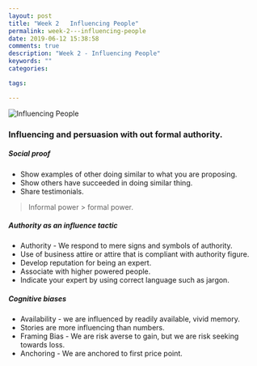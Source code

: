 ```yaml
---
layout: post
title: "Week 2   Influencing People"
permalink: week-2---influencing-people
date: 2019-06-12 15:38:58
comments: true
description: "Week 2 - Influencing People"
keywords: ""
categories:

tags:

---
```

![Influencing People](/images/influencing-people.png)

### <span>Influencing and persuasion with out formal authority.</span>

##### Social proof
* Show examples of other doing similar to what you are proposing.
* Show others have succeeded in doing similar thing.
* Share testimonials.

> Informal power > formal power.

##### Authority as an influence tactic
* Authority - We respond to mere signs and symbols of authority.
* Use of business attire or attire that is compliant with authority figure.
* Develop reputation for being an expert.
* Associate with higher powered people.
* Indicate your expert by using correct language such as jargon.

##### Cognitive biases
* Availability - we are influenced by readily available, vivid memory.
* Stories are more influencing than numbers.
* Framing Bias - We are risk averse to gain, but we are risk seeking towards loss.
* Anchoring - We are anchored to first price point.
